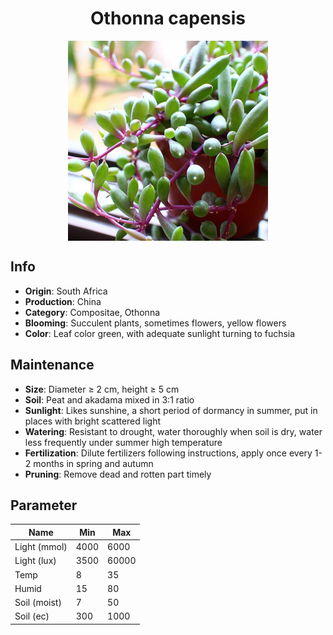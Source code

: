 <h1 align='center'>Othonna capensis</h1>
<p align="center">
    <img 
        align='center'
        width='320'
        src="../images/othonna capensis.png" 
        alt='Othonna capensis' />
</p>

## Info

 - **Origin**: South Africa
 - **Production**: China
 - **Category**: Compositae, Othonna
 - **Blooming**: Succulent plants, sometimes flowers, yellow flowers
 - **Color**: Leaf color green, with adequate sunlight turning to fuchsia

## Maintenance

 - **Size**: Diameter ≥ 2 cm, height ≥ 5 cm
 - **Soil**: Peat and akadama mixed in 3:1 ratio
 - **Sunlight**: Likes sunshine, a short period of dormancy in summer, put in places with bright scattered light
 - **Watering**: Resistant to drought, water thoroughly when soil is dry, water less frequently under summer high temperature
 - **Fertilization**: Dilute fertilizers following instructions,  apply once every 1-2 months in spring and autumn
 - **Pruning**: Remove dead and rotten part timely

## Parameter

| Name         | Min  | Max   |
|--------------|------|-------|
| Light (mmol) | 4000 | 6000  |
| Light (lux)  | 3500 | 60000 |
| Temp         | 8    | 35    |
| Humid        | 15   | 80    |
| Soil (moist) | 7   | 50    |
| Soil (ec)    | 300  | 1000  |